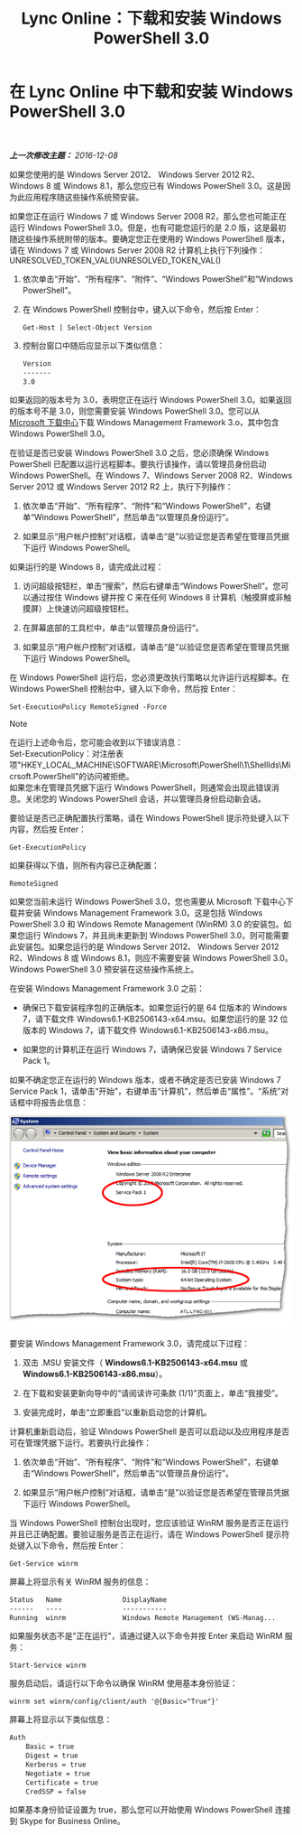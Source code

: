 ﻿---
title: Lync Online：下载和安装 Windows PowerShell 3.0
TOCTitle: 下载和安装 Windows PowerShell 3.0
ms:assetid: 39ae065d-02d7-4ce3-9e6f-6ad550a1777e
ms:mtpsurl: https://technet.microsoft.com/zh-cn/library/Dn362783(v=OCS.15)
ms:contentKeyID: 56271132
ms.date: 06/02/2017
mtps_version: v=OCS.15
ms.translationtype: HT
---

# 在 Lync Online 中下载和安装 Windows PowerShell 3.0

 

_**上一次修改主题：** 2016-12-08_

如果您使用的是 Windows Server 2012、 Windows Server 2012 R2、Windows 8 或 Windows 8.1，那么您应已有 Windows PowerShell 3.0。这是因为此应用程序随这些操作系统预安装。

如果您正在运行 Windows 7 或 Windows Server 2008 R2，那么您也可能正在运行 Windows PowerShell 3.0。但是，也有可能您运行的是 2.0 版，这是最初随这些操作系统附带的版本。要确定您正在使用的 Windows PowerShell 版本，请在 Windows 7 或 Windows Server 2008 R2 计算机上执行下列操作：UNRESOLVED\_TOKEN\_VAL()UNRESOLVED\_TOKEN\_VAL()

1.  依次单击“开始”、“所有程序”、“附件”、“Windows PowerShell”和“Windows PowerShell”。

2.  在 Windows PowerShell 控制台中，键入以下命令，然后按 Enter：
    
        Get-Host | Select-Object Version

3.  控制台窗口中随后应显示以下类似信息：
    
        Version
        -------
        3.0

如果返回的版本号为 3.0，表明您正在运行 Windows PowerShell 3.0。如果返回的版本号不是 3.0，则您需要安装 Windows PowerShell 3.0。您可以从 [Microsoft 下载中心](http://www.microsoft.com/en-us/download/details.aspx?id=34595)下载 Windows Management Framework 3.o，其中包含 Windows PowerShell 3.0。

在验证是否已安装 Windows PowerShell 3.0 之后，您必须确保 Windows PowerShell 已配置以运行远程脚本。要执行该操作，请以管理员身份启动 Windows PowerShell。在 Windows 7、Windows Server 2008 R2、Windows Server 2012 或 Windows Server 2012 R2 上，执行下列操作：

1.  依次单击“开始”、“所有程序”、“附件”和“Windows PowerShell”，右键单“Windows PowerShell”，然后单击“以管理员身份运行”。

2.  如果显示“用户帐户控制”对话框，请单击“是”以验证您是否希望在管理员凭据下运行 Windows PowerShell。

如果运行的是 Windows 8，请完成此过程：

1.  访问超级按钮栏，单击“搜索”，然后右键单击“Windows PowerShell”。您可以通过按住 Windows 键并按 C 来在任何 Windows 8 计算机（触摸屏或非触摸屏）上快速访问超级按钮栏。

2.  在屏幕底部的工具栏中，单击“以管理员身份运行”。

3.  如果显示“用户帐户控制”对话框，请单击“是”以验证您是否希望在管理员凭据下运行 Windows PowerShell。

在 Windows PowerShell 运行后，您必须更改执行策略以允许运行远程脚本。在 Windows PowerShell 控制台中，键入以下命令，然后按 Enter：

    Set-ExecutionPolicy RemoteSigned -Force

> [!NOTE]  
> 在运行上述命令后，您可能会收到以下错误消息：<br />
Set-ExecutionPolicy：对注册表项&quot;HKEY_LOCAL_MACHINE\SOFTWARE\Microsoft\PowerShell\1\ShellIds\Micrsoft.PowerShell&quot;的访问被拒绝。<br />
如果您未在管理员凭据下运行 Windows PowerShell，则通常会出现此错误消息。关闭您的 Windows PowerShell 会话，并以管理员身份启动新会话。



要验证是否已正确配置执行策略，请在 Windows PowerShell 提示符处键入以下内容，然后按 Enter：

    Get-ExecutionPolicy

如果获得以下值，则所有内容已正确配置：

    RemoteSigned

如果您当前未运行 Windows PowerShell 3.0，您也需要从 Microsoft 下载中心下载并安装 Windows Management Framework 3.0。这是包括 Windows PowerShell 3.0 和 Windows Remote Management (WinRM) 3.0 的安装包。如果您运行 Windows 7，并且尚未更新到 Windows PowerShell 3.0，则可能需要此安装包。如果您运行的是 Windows Server 2012、 Windows Server 2012 R2、Windows 8 或 Windows 8.1，则应不需要安装 Windows PowerShell 3.0。 Windows PowerShell 3.0 预安装在这些操作系统上。

在安装 Windows Management Framework 3.0 之前：

  - 确保已下载安装程序包的正确版本。如果您运行的是 64 位版本的 Windows 7，请下载文件 Windows6.1-KB2506143-x64.msu。如果您运行的是 32 位版本的 Windows 7，请下载文件 Windows6.1-KB2506143-x86.msu。

  - 如果您的计算机正在运行 Windows 7，请确保已安装 Windows 7 Service Pack 1。

如果不确定您正在运行的 Windows 版本，或者不确定是否已安装 Windows 7 Service Pack 1，请单击“开始”，右键单击“计算机”，然后单击“属性”。“系统”对话框中将报告此信息：

![显示设置的系统对话框](images/Dn362783.30bff2e8-2862-4dd7-828f-43732f4b9314(OCS.15).png "显示设置的系统对话框")

要安装 Windows Management Framework 3.0，请完成以下过程：

1.  双击 .MSU 安装文件（ **Windows6.1-KB2506143-x64.msu** 或 **Windows6.1-KB2506143-x86.msu**）。

2.  在下载和安装更新向导中的“请阅读许可条款 (1/1)”页面上，单击“我接受”。

3.  安装完成时，单击“立即重启”以重新启动您的计算机。

计算机重新启动后，验证 Windows PowerShell 是否可以启动以及应用程序是否可在管理凭据下运行。若要执行此操作：

1.  依次单击“开始”、“所有程序”、“附件”和“Windows PowerShell”，右键单击“Windows PowerShell”，然后单击“以管理员身份运行”。

2.  如果显示“用户帐户控制”对话框，请单击“是”以验证您是否希望在管理员凭据下运行 Windows PowerShell。

当 Windows PowerShell 控制台出现时，您应该验证 WinRM 服务是否正在运行并且已正确配置。要验证服务是否正在运行，请在 Windows PowerShell 提示符处键入以下命令，然后按 Enter：

    Get-Service winrm

屏幕上将显示有关 WinRM 服务的信息：

    Status   Name               DisplayName
    ------   ----               -----------
    Running  winrm              Windows Remote Management (WS-Manag...

如果服务状态不是"正在运行"，请通过键入以下命令并按 Enter 来启动 WinRM 服务：

    Start-Service winrm

服务启动后，请运行以下命令以确保 WinRM 使用基本身份验证：

    winrm set winrm/config/client/auth '@{Basic="True"}'

屏幕上将显示以下类似信息：

    Auth
        Basic = true
        Digest = true
        Kerberos = true
        Negotiate = true
        Certificate = true
        CredSSP = false

如果基本身份验证设置为 true，那么您可以开始使用 Windows PowerShell 连接到 Skype for Business Online。

